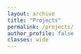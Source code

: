 ```yaml
---
layout: archive
title: "Projects"
permalink: /projects/
author_profile: false
classes: wide
---
```

